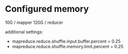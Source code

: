 # Configured memory

10G / mapper
120G / reducer

additional settings:

* mapreduce.reduce.shuffle.input.buffer.percent = 0.25
* mapreduce.reduce.shuffle.memory.limit.percent = 0.25

